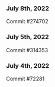 ### July 8th, 2022

Commit #274702

### July 5th, 2022

Commit #314353


### July 4th, 2022

Commit #72281
